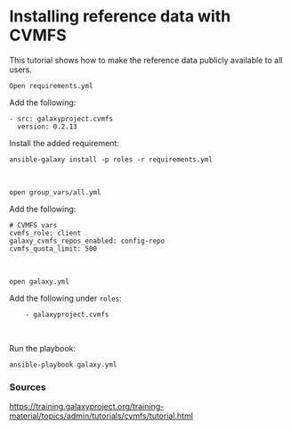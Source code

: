 # Installing reference data with CVMFS
This tutorial shows how to make the reference data publicly available to all users.
<br>

```Open requirements.yml```

Add the following:
```
- src: galaxyproject.cvmfs
  version: 0.2.13
```

Install the added requirement:
```
ansible-galaxy install -p roles -r requirements.yml
```
<br>

```open group_vars/all.yml```

Add the following:
```
# CVMFS vars
cvmfs_role: client
galaxy_cvmfs_repos_enabled: config-repo
cvmfs_quota_limit: 500
```
<br>

```open galaxy.yml```

Add the following under ```roles```:
```
    - galaxyproject.cvmfs
```
<br>

Run the playbook:
```
ansible-playbook galaxy.yml 
```


### Sources
https://training.galaxyproject.org/training-material/topics/admin/tutorials/cvmfs/tutorial.html
